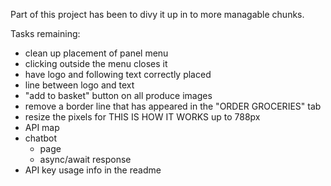 Part of this project has been to divy it up in to more managable chunks.

Tasks remaining:
- clean up placement of panel menu
- clicking outside the menu closes it
- have logo and following text correctly placed
- line between logo and text
- "add to basket" button on all produce images
- remove a border line that has appeared in the "ORDER GROCERIES" tab
- resize the pixels for THIS IS HOW IT WORKS up to 788px
- API map
- chatbot
   - page
   - async/await response
- API key usage info in the readme
